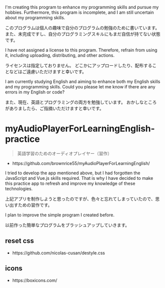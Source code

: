 <p>I'm creating this program to enhance my programming skills and pursue my hobbies.
Furthermore, this program is incomplete, and I am still uncertain about my programming skills.</p>
<p>このプログラムは個人の趣味で自分のプログラムの勉強のために書いています。
また、未完成ですし、自分のプログラミングスキルにもまだ自信が持てない状態です。</p>

<p>I have not assigned a license to this program.
Therefore, refrain from using it, including uploading, distributing, and other actions.</p>
<p>ライセンスは指定しておりません。
どこかにアップロードしたり、配布することなどはご遠慮いただけますと幸いです。</p>

<p>I am currently studying English and aiming to enhance both my English skills and my programming skills.
Could you please let me know if there are any errors in my English or code?</p>
<p>また、現在、英語とプログラミングの両方を勉強しています。
おかしなところがありましたら、ご指摘いただけますと幸いです。</p>

# myAudioPlayerForLearningEnglish-practice
> 英語学習のためのオーディオプレイヤー（習作）

<ul>
  <li>https://github.com/brownrice55/myAudioPlayerForLearningEnglish/</li>
</ul>

<p>I tried to develop the app mentioned above, but I had forgotten the JavaScript and Vue.js skills required. That is why I have decided to make this practice app to refresh and improve my knowledge of these technologies.</p>
<p>上記アプリを制作しようと思ったのですが、色々と忘れてしまっていたので、思い出すための習作です。</p>

<p>I plan to improve the simple program I created before.</p>
<p>以前作った簡単なプログラムをブラッシュアップしていきます。</p>

## reset css
<ul>
  <li>https://github.com/nicolas-cusan/destyle.css</li>
</ul>

## icons
<ul>
  <li>https://boxicons.com/</li>
</ul>